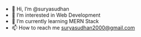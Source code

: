 - 👋 Hi, I’m @suryasudhan
- 👀 I’m interested in Web Development
- 🌱 I’m currently learning MERN Stack
- 📫 How to reach me suryasudhan2000@gmail.com

<!---
suryasudhan/suryasudhan is a ✨ special ✨ repository because its `README.md` (this file) appears on your GitHub profile.
You can click the Preview link to take a look at your changes.
--->
